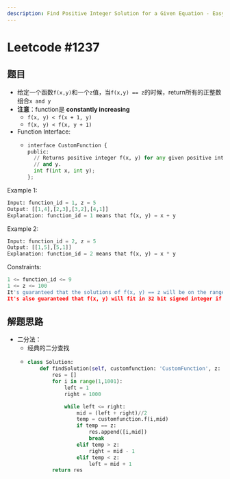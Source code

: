 ```yaml
---
description: Find Positive Integer Solution for a Given Equation - Easy
---
```


# Leetcode \#1237

## 题目

* 给定一个函数`f(x,y)`和一个`z`值，当`f(x,y) == z`的时候，return所有的正整数组合`x and y`
* **注意**：function是 **constantly increasing**
  * `f(x, y) < f(x + 1, y)`
  * `f(x, y) < f(x, y + 1)`
* Function Interface:
  * ```python
    interface CustomFunction {
    public:
      // Returns positive integer f(x, y) for any given positive integer x 
      // and y.
      int f(int x, int y);
    };
    ```

Example 1:

```python
Input: function_id = 1, z = 5
Output: [[1,4],[2,3],[3,2],[4,1]]
Explanation: function_id = 1 means that f(x, y) = x + y
```

Example 2:

```python
Input: function_id = 2, z = 5
Output: [[1,5],[5,1]]
Explanation: function_id = 2 means that f(x, y) = x * y
```

Constraints:

```python
1 <= function_id <= 9
1 <= z <= 100
It's guaranteed that the solutions of f(x, y) == z will be on the range 1 <= x, y <= 1000
It's also guaranteed that f(x, y) will fit in 32 bit signed integer if 1 <= x, y <= 1000
```

## 解题思路

* 二分法：
  * 经典的二分查找
  * ```python
    class Solution:
        def findSolution(self, customfunction: 'CustomFunction', z: int) -> List[List[int]]:
            res = []
            for i in range(1,1001):
                left = 1
                right = 1000

                while left <= right:
                    mid = (left + right)//2
                    temp = customfunction.f(i,mid)
                    if temp == z:
                        res.append([i,mid])
                        break
                    elif temp > z:
                        right = mid - 1
                    elif temp < z:
                        left = mid + 1
            return res
    ```

